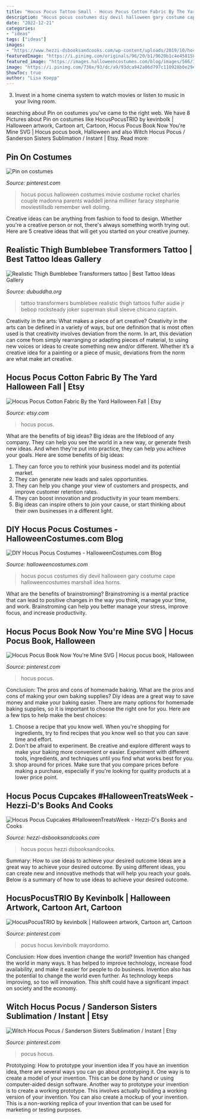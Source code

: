 ```yaml
---
title: "Hocus Pocus Tattoo Small - Hocus Pocus Cotton Fabric By The Yard Halloween Fall"
description: "Hocus pocus costumes diy devil halloween gary costume cape halloweencostumes marshall idea horns"
date: "2022-12-21"
categories:
- "ideas"
tags: ["ideas"]
images:
- "https://www.hezzi-dsbooksandcooks.com/wp-content/uploads/2019/10/hocus-pocus-cupcakes-2-714x1024.jpg"
featuredImage: "https://i.pinimg.com/originals/96/20/b1/9620b1c4e4581587e8e2b979d2372a05.jpg"
featured_image: "https://images.halloweencostumes.com/blog/images/566/1578-1/diy-hocus-pocus-halloween-costume-for-gary-marshall-as-the-d.jpg"
image: "https://i.pinimg.com/736x/93/dc/a9/93dca942a06d797c110928b0e29e498c--halloween-films-halloween-.jpg"
ShowToc: true
author: "Lisa Koepp"
---
```



3. Invest in a home cinema system to watch movies or listen to music in your living room.

	

		
searching about Pin on costumes you've came to the right web. We have 8 Pictures about Pin on costumes like HocusPocusTRIO by kevinbolk | Halloween artwork, Cartoon art, Cartoon, Hocus Pocus Book Now You&#039;re Mine SVG | Hocus pocus book, Halloween and also Witch Hocus Pocus / Sanderson Sisters Sublimation / Instant | Etsy. Read more:
		
    
## Pin On Costumes

<img loading=lazy src="https://i.pinimg.com/736x/93/dc/a9/93dca942a06d797c110928b0e29e498c--halloween-films-halloween-.jpg" onerror="this.onerror=null;this.src='https://tse1.mm.bing.net/th?id=OIP.E3dR7poA2Y6SHnkQNlrLOgHaFF&amp;pid=15.1';" alt="Pin on costumes">

_Source: pinterest.com_

>hocus pocus halloween costumes movie costume rocket charles couple madonna parents waddell jenna milliner faracy stephanie moviestillsdb remember well dolimg. 

	

Creative ideas can be anything from fashion to food to design. Whether you're a creative person or not, there's always something worth trying out. Here are 5 creative ideas that will get you started on your creative journey.

    
## Realistic Thigh Bumblebee Transformers Tattoo | Best Tattoo Ideas Gallery

<img loading=lazy src="http://www.dubuddha.org/wp-content/uploads/2015/05/Realistic-Thigh-Bumblebee-Transformers-tattoo-by-Audie-Fulfer-jr..jpg" onerror="this.onerror=null;this.src='https://tse2.mm.bing.net/th?id=OIP.kQHdG-skFQYo894a5HH2-AHaHa&amp;pid=15.1';" alt="Realistic Thigh Bumblebee Transformers tattoo | Best Tattoo Ideas Gallery">

_Source: dubuddha.org_

>tattoo transformers bumblebee realistic thigh tattoos fulfer audie jr bebop rocksteady joker superman skull sleeve chicano captain. 

	

Creativity in the arts: What makes a piece of art creative?
Creativity in the arts can be defined in a variety of ways, but one definition that is most often used is that creativity involves deviation from the norm. In art, this deviation can come from simply rearranging or adapting pieces of material, to using new voices or ideas to create something new and/or different. Whether it’s a creative idea for a painting or a piece of music, deviations from the norm are what make art creative.

    
## Hocus Pocus Cotton Fabric By The Yard Halloween Fall | Etsy

<img loading=lazy src="https://i.etsystatic.com/8608958/r/il/f63bf4/2607032335/il_1588xN.2607032335_gdq7.jpg" onerror="this.onerror=null;this.src='https://tse2.mm.bing.net/th?id=OIP.QFQF8ycH7exTwXn51XGUtwHaJ3&amp;pid=15.1';" alt="Hocus Pocus Cotton Fabric By the Yard Halloween Fall | Etsy">

_Source: etsy.com_

>hocus pocus. 

	

What are the benefits of big ideas?
Big ideas are the lifeblood of any company. They can help you see the world in a new way, or generate fresh new ideas. And when they’re put into practice, they can help you achieve your goals. Here are some benefits of big ideas: 
1. They can force you to rethink your business model and its potential market.
2. They can generate new leads and sales opportunities.
3. They can help you change your view of customers and prospects, and improve customer retention rates. 
4. They can boost innovation and productivity in your team members. 
5. Big ideas can inspire others to join your cause, or start thinking about their own businesses in a different light. 

    
## DIY Hocus Pocus Costumes - HalloweenCostumes.com Blog

<img loading=lazy src="https://images.halloweencostumes.com/blog/images/566/1578-1/diy-hocus-pocus-halloween-costume-for-gary-marshall-as-the-d.jpg" onerror="this.onerror=null;this.src='https://tse4.mm.bing.net/th?id=OIP.nNDTqO9O8Gotw4z3WKWaFgHaHa&amp;pid=15.1';" alt="DIY Hocus Pocus Costumes - HalloweenCostumes.com Blog">

_Source: halloweencostumes.com_

>hocus pocus costumes diy devil halloween gary costume cape halloweencostumes marshall idea horns. 

	

What are the benefits of brainstroming?
Brainstroming is a mental practice that can lead to positive changes in the way you think, manage your time, and work. Brainstroming can help you better manage your stress, improve focus, and increase productivity.

    
## Hocus Pocus Book Now You&#039;re Mine SVG | Hocus Pocus Book, Halloween

<img loading=lazy src="https://i.pinimg.com/originals/54/56/c7/5456c7c1f6fdd1cde84a6b8e423ed54d.jpg" onerror="this.onerror=null;this.src='https://tse4.mm.bing.net/th?id=OIP.3U3pPzvzLqsYnk9h88lP5QHaF2&amp;pid=15.1';" alt="Hocus Pocus Book Now You&#039;re Mine SVG | Hocus pocus book, Halloween">

_Source: pinterest.com_

>hocus pocus. 

	

Conclusion: The pros and cons of homemade baking.
What are the pros and cons of making your own baking supplies? Diy ideas are a great way to save money and make your baking easier. There are many options for homemade baking supplies, so it is important to choose the right one for you. Here are a few tips to help make the best choices: 
1. Choose a recipe that you know well. When you're shopping for ingredients, try to find recipes that you know well so that you can save time and effort. 
2. Don't be afraid to experiment. Be creative and explore different ways to make your baking more convenient or easier. Experiment with different tools, ingredients, and techniques until you find what works best for you. 
3. shop around for prices. Make sure that you compare prices before making a purchase, especially if you're looking for quality products at a lower price point.

    
## Hocus Pocus Cupcakes #HalloweenTreatsWeek - Hezzi-D&#039;s Books And Cooks

<img loading=lazy src="https://www.hezzi-dsbooksandcooks.com/wp-content/uploads/2019/10/hocus-pocus-cupcakes-2-714x1024.jpg" onerror="this.onerror=null;this.src='https://tse2.mm.bing.net/th?id=OIP.ZAv0CTD40v8EE9SodGh-fwHaKn&amp;pid=15.1';" alt="Hocus Pocus Cupcakes #HalloweenTreatsWeek - Hezzi-D&#039;s Books and Cooks">

_Source: hezzi-dsbooksandcooks.com_

>hocus pocus hezzi dsbooksandcooks. 

	

Summary: How to use ideas to achieve your desired outcome
Ideas are a great way to achieve your desired outcome. By using different ideas, you can create new and innovative methods that will help you reach your goals. Below is a summary of how to use ideas to achieve your desired outcome.

    
## HocusPocusTRIO By Kevinbolk | Halloween Artwork, Cartoon Art, Cartoon

<img loading=lazy src="https://i.pinimg.com/originals/96/20/b1/9620b1c4e4581587e8e2b979d2372a05.jpg" onerror="this.onerror=null;this.src='https://tse3.mm.bing.net/th?id=OIP.1w0kUzjpxGwT_sLuFjl3BAHaDd&amp;pid=15.1';" alt="HocusPocusTRIO by kevinbolk | Halloween artwork, Cartoon art, Cartoon">

_Source: pinterest.com_

>pocus hocus kevinbolk mayordomo. 

	

Conclusion: How does invention change the world?
Invention has changed the world in many ways. It has helped to improve technology, increase food availability, and make it easier for people to do business. Invention also has the potential to change the world even further. As technology keeps improving, so too will innovation. This shift could have a significant impact on society and the economy.

    
## Witch Hocus Pocus / Sanderson Sisters Sublimation / Instant | Etsy

<img loading=lazy src="https://i.pinimg.com/736x/15/93/db/1593dbe6e1d62409388c2a6928645c54.jpg" onerror="this.onerror=null;this.src='https://tse1.mm.bing.net/th?id=OIP.d72-yfLsrgSEXZYsVnYbSgHaH9&amp;pid=15.1';" alt="Witch Hocus Pocus / Sanderson Sisters Sublimation / Instant | Etsy">

_Source: pinterest.com_

>pocus hocus. 

	

Prototyping: How to prototype your invention idea
If you have an invention idea, there are several ways you can go about prototyping it. One way is to create a model of your invention. This can be done by hand or using computer-aided design software. Another way to prototype your invention is to create a working prototype. This involves actually building a working version of your invention. You can also create a mockup of your invention. This is a non-working replica of your invention that can be used for marketing or testing purposes.

